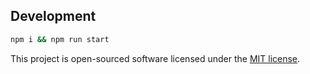 ## Development

```bash
npm i && npm run start
```

This project is open-sourced software licensed under the [MIT license](http://opensource.org/licenses/MIT).
